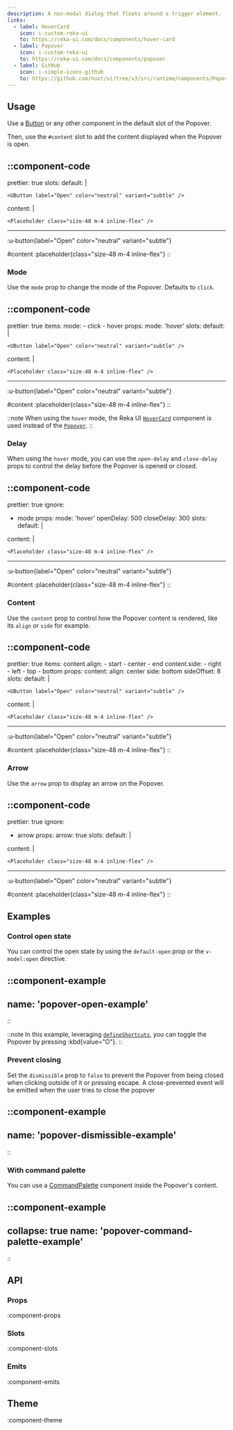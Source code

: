 ```yaml
---
description: A non-modal dialog that floats around a trigger element.
links:
  - label: HoverCard
    icon: i-custom-reka-ui
    to: https://reka-ui.com/docs/components/hover-card
  - label: Popover
    icon: i-custom-reka-ui
    to: https://reka-ui.com/docs/components/popover
  - label: GitHub
    icon: i-simple-icons-github
    to: https://github.com/nuxt/ui/tree/v3/src/runtime/components/Popover.vue
---
```


## Usage

Use a [Button](/components/button) or any other component in the default slot of the Popover.

Then, use the `#content` slot to add the content displayed when the Popover is open.

::component-code
---
prettier: true
slots:
  default: |

    <UButton label="Open" color="neutral" variant="subtle" />

  content: |

    <Placeholder class="size-48 m-4 inline-flex" />
---

:u-button{label="Open" color="neutral" variant="subtle"}

#content
:placeholder{class="size-48 m-4 inline-flex"}
::

### Mode

Use the `mode` prop to change the mode of the Popover. Defaults to `click`.

::component-code
---
prettier: true
items:
  mode:
    - click
    - hover
props:
  mode: 'hover'
slots:
  default: |

    <UButton label="Open" color="neutral" variant="subtle" />

  content: |

    <Placeholder class="size-48 m-4 inline-flex" />
---

:u-button{label="Open" color="neutral" variant="subtle"}

#content
:placeholder{class="size-48 m-4 inline-flex"}
::

::note
When using the `hover` mode, the Reka UI [`HoverCard`](https://reka-ui.com/docs/components/hover-card) component is used instead of the [`Popover`](https://reka-ui.com/docs/components/popover).
::

### Delay

When using the `hover` mode, you can use the `open-delay` and `close-delay` props to control the delay before the Popover is opened or closed.

::component-code
---
prettier: true
ignore:
  - mode
props:
  mode: 'hover'
  openDelay: 500
  closeDelay: 300
slots:
  default: |

    <UButton label="Open" color="neutral" variant="subtle" />

  content: |

    <Placeholder class="size-48 m-4 inline-flex" />
---

:u-button{label="Open" color="neutral" variant="subtle"}

#content
:placeholder{class="size-48 m-4 inline-flex"}
::

### Content

Use the `content` prop to control how the Popover content is rendered, like its `align` or `side` for example.

::component-code
---
prettier: true
items:
  content.align:
    - start
    - center
    - end
  content.side:
    - right
    - left
    - top
    - bottom
props:
  content:
    align: center
    side: bottom
    sideOffset: 8
slots:
  default: |

    <UButton label="Open" color="neutral" variant="subtle" />

  content: |

    <Placeholder class="size-48 m-4 inline-flex" />
---

:u-button{label="Open" color="neutral" variant="subtle"}

#content
:placeholder{class="size-48 m-4 inline-flex"}
::

### Arrow

Use the `arrow` prop to display an arrow on the Popover.

::component-code
---
prettier: true
ignore:
  - arrow
props:
  arrow: true
slots:
  default: |

    <UButton label="Open" color="neutral" variant="subtle" />

  content: |

    <Placeholder class="size-48 m-4 inline-flex" />
---

:u-button{label="Open" color="neutral" variant="subtle"}

#content
:placeholder{class="size-48 m-4 inline-flex"}
::

## Examples

### Control open state

You can control the open state by using the `default-open` prop or the `v-model:open` directive.

::component-example
---
name: 'popover-open-example'
---
::

::note
In this example, leveraging [`defineShortcuts`](/composables/define-shortcuts), you can toggle the Popover by pressing :kbd{value="O"}.
::

### Prevent closing

Set the `dismissible` prop to `false` to prevent the Popover from being closed when clicking outside of it or pressing escape.  A close-prevented event will be emitted when the user tries to close the popover

::component-example
---
name: 'popover-dismissible-example'
---
::

### With command palette

You can use a [CommandPalette](/components/command-palette) component inside the Popover's content.

::component-example
---
collapse: true
name: 'popover-command-palette-example'
---
::

## API

### Props

:component-props

### Slots

:component-slots

### Emits

:component-emits

## Theme

:component-theme
